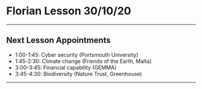 # Florian Lesson 30/10/20
---
## Next Lesson Appointments

* 1:00-1:45: Cyber security (Portsmouth University)
* 1:45-2:30: Climate change (Friends of the Earth, Malta)
* 3:00-3:45: Financial capability (GEMMA)
* 3:45-4:30: Biodiversity (Nature Trust, Greenhouse)
---
